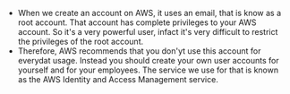 * When we create an account on AWS, it uses an email, that is know as a root account. That account has complete privileges to your AWS account. So it's a very powerful user, infact it's very difficult to restrict the privileges of the root account.
* Therefore, AWS recommends that you don'yt use this account for everydat usage. Instead you should create your own user accounts for yourself and for your employees. The service we use for that is known as the AWS Identity and Access Management service.
